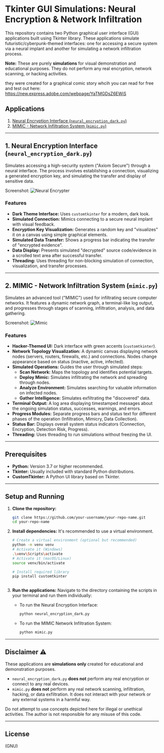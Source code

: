 # Tkinter GUI Simulations: Neural Encryption & Network Infiltration

This repository contains two Python graphical user interface (GUI) applications built using Tkinter library. These applications simulate futuristic/cyberpunk-themed interfaces: one for accessing a secure system via a neural implant and another for simulating a network infiltration process.

**Note:** These are purely **simulations** for visual demonstration and educational purposes. They do not perform any real encryption, network scanning, or hacking activities.

they were created for a graphical comic story whcih you can read for free and test out here: https://new.express.adobe.com/webpage/YaTMGDsZ6EWiS

## Applications

1.  [Neural Encryption Interface (`neural_encryption_dark.py`)](#neural-encryption-interface)
2.  [MIMIC - Network Infiltration System (`mimic.py`)](#mimic---network-infiltration-system)

---

## 1. Neural Encryption Interface (`neural_encryption_dark.py`)

Simulates accessing a high-security system ("Axiom Secure") through a neural interface. The process involves establishing a connection, visualizing a generated encryption key, and simulating the transfer and display of sensitive data.

Screenshot:
![Neural Encrypter](https://github.com/user-attachments/assets/248700c3-206d-48db-87a6-319c75a4e935)



### Features

*   **Dark Theme Interface:** Uses `customtkinter` for a modern, dark look.
*   **Simulated Connection:** Mimics connecting to a secure neural implant with visual feedback.
*   **Encryption Key Visualization:** Generates a random key and "visualizes" it on a canvas using simple graphical elements.
*   **Simulated Data Transfer:** Shows a progress bar indicating the transfer of "encrypted evidence".
*   **Data Display:** Presents simulated "decrypted" source code/evidence in a scrolled text area after successful transfer.
*   **Threading:** Uses threading for non-blocking simulation of connection, visualization, and transfer processes.

---

## 2. MIMIC - Network Infiltration System (`mimic.py`)

Simulates an advanced tool ("MIMIC") used for infiltrating secure computer networks. It features a dynamic network graph, a terminal-like log output, and progresses through stages of scanning, infiltration, analysis, and data gathering.

Screenshot:
![Mimic](https://github.com/user-attachments/assets/c2f724e5-2af0-4db8-9187-c76df7507dc1)

### Features

*   **Hacker-Themed UI:** Dark interface with green accents (`customtkinter`).
*   **Network Topology Visualization:** A dynamic canvas displaying network nodes (servers, routers, firewalls, etc.) and connections. Nodes change appearance based on status (inactive, active, infected).
*   **Simulated Operations:** Guides the user through simulated steps:
    *   **Scan Network:** Maps the topology and identifies potential targets.
    *   **Deploy Mimic:** Simulates infiltrating the network and spreading through nodes.
    *   **Analyze Environment:** Simulates searching for valuable information on infected nodes.
    *   **Gather Intelligence:** Simulates exfiltrating the "discovered" data.
*   **Terminal Output:** A log area displaying timestamped messages about the ongoing simulation status, successes, warnings, and errors.
*   **Progress Modules:** Separate progress bars and status text for different phases of the operation (Infiltration, Mimicry, Data Collection).
*   **Status Bar:** Displays overall system status indicators (Connection, Encryption, Detection Risk, Progress).
*   **Threading:** Uses threading to run simulations without freezing the UI.

---

## Prerequisites

*   **Python:** Version 3.7 or higher recommended.
*   **Tkinter:** Usually included with standard Python distributions.
*   **CustomTkinter:** A Python UI library based on Tkinter.

---

## Setup and Running

1.  **Clone the repository:**
    ```bash
    git clone https://github.com/your-username/your-repo-name.git
    cd your-repo-name
    ```

2.  **Install dependencies:**
    It's recommended to use a virtual environment.
    ```bash
    # Create a virtual environment (optional but recommended)
    python -m venv venv
    # Activate it (Windows)
    .\venv\Scripts\activate
    # Activate it (macOS/Linux)
    source venv/bin/activate

    # Install required library
    pip install customtkinter
 


3.  **Run the applications:**
    Navigate to the directory containing the scripts in your terminal and run them individually:

    *   To run the Neural Encryption Interface:
        ```bash
        python neural_encryption_dark.py
        ```
    *   To run the MIMIC Network Infiltration System:
        ```bash
        python mimic.py
        ```

---

## Disclaimer ⚠️

These applications are **simulations only** created for educational and demonstration purposes.

*   `neural_encryption_dark.py` **does not** perform any real encryption or connect to any real devices.
*   `mimic.py` **does not** perform any real network scanning, infiltration, hacking, or data exfiltration. It does not interact with your network or any external systems in a harmful way.

Do not attempt to use concepts depicted here for illegal or unethical activities. The author is not responsible for any misuse of this code.

---

## License

(GNU)


